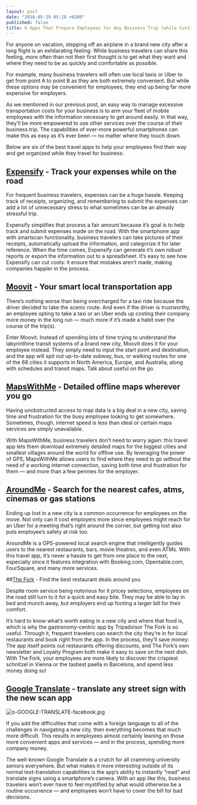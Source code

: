 ```yaml
---
layout: post
date: "2016-05-19 05:28 +0200"
published: false
title: 6 Apps That Prepare Employees for Any Business Trip (while Cutting Costs)
---
```

For anyone on vacation, stepping off an airplane in a brand new city after a long flight is an exhilarating feeling. While business travelers can share this feeling, more often than not their first thought is to get what they want and where they need to be as quickly and comfortable as possible. 

For example, many business travelers will often use local taxis or Uber to get from point A to point B as they are both extremely convenient. But while these options may be convenient for employees, they end up being far more expensive for employers. 


As we mentioned in our previous post, an easy way to manage excessive transportation costs for your business is to arm your fleet of mobile employees with the information necessary to get around easily. In that way, they’ll be more empowered to use other services over the course of their business trip. The capabilities of ever-more powerful smartphones can make this as easy as it’s ever been — no matter where they touch down. 

Below are six of the best travel apps to help your employees find their way and get organized while they travel for business: 

## [Expensify](www.expensify.com) - Track your expenses while on the road

For frequent business travelers, expenses can be a huge hassle. Keeping track of receipts, organizing, and remembering to submit the expenses can add a lot of unnecessary stress to what sometimes can be an already stressful trip. 

Expensify simplifies that process a fair amount because it’s goal is to help track and submit expenses made on the road. With the smartphone app with smartscan functionality, business travelers can take pictures of their receipts, automatically upload the information, and categorize it for later reference. When the time comes, Expensify can generate it’s own robust reports or export the information out to a spreadsheet. It’s easy to see how Expensify can cut costs: it ensure that mistakes aren’t made, making companies happier in the process. 


## [Moovit](http://moovitapp.com/) - Your smart local transportation app

There’s nothing worse than being overcharged for a taxi ride because the driver decided to take the scenic route. And even if the driver is trustworthy, an employee opting to take a taxi or an Uber ends up costing their company more money in the long run — much more if it’s made a habit over the course of the trip(s).

Enter Moovit. Instead of spending lots of time trying to understand the labyrinthine transit systems of a brand new city, Moovit does it for your employee instead. They simply need to input the start point and destination, and the app will spit out up-to-date subway, bus, or walking routes for one of the 68 cities it supports in North America, Europe, and Australia, along with schedules and transit maps. Talk about useful on the go. 

## [MapsWithMe](http://maps.me/en/home) - Detailed offline maps wherever you go

Having unobstructed access to map data is a big deal in a new city, saving time and frustration for the busy employee looking to get somewhere. Sometimes, though, internet speed is less than ideal or certain maps services are simply unavailable. 

With MapsWithMe, business travelers don’t need to worry again: this travel app lets them download extremely detailed maps for the biggest cities and smallest villages around the world for offline use. By leveraging the power of GPS, MapsWithMe allows users to find where they need to go without the need of a working internet connection, saving both time and frustration for them — and more than a few pennies for the employer. 

## [AroundMe](http://www.aroundmeapp.com/) - Search for the nearest cafes, atms, cinemas or gas stations

Ending up lost in a new city is a common occurrence for employees on the move. Not only can it cost employers more since employees might reach for an Uber for a meeting that’s right around the corner, but getting lost also puts employee’s safety at risk too. 

AroundMe is a GPS-powered local search engine that intelligently guides users to the nearest restaurants, bars, movie theatres, and even ATMs. With this travel app, it’s never a hassle to get from one place to the next, especially since it features integration with Booking.com, Opentable.com, FourSquare, and many more services. 

##[The Fork](http://www.thefork.com/) - Find the best restaurant deals around you

Despite room service being notorious for it pricey selections, employees on the road still turn to it for a quick and easy bite. They may be able to lay in bed and munch away, but employers end up footing a larger bill for their comfort.

It’s hard to know what’s worth eating in a new city and where that food is, which is why the gastronomy-centric app by Tripadvisor The Fork is so useful. Through it, frequent travelers can search the city they’re in for local restaurants and book right from the app. In the process, they’ll save money: The app itself points out restaurants offering discounts, and The Fork’s own newsletter and Loyalty Program both make it easy to save on the next dish. With The Fork, your employees are more likely to discover the crispiest schnitzel in Vienna or the tastiest paella in Barcelona, and spend less money doing so! 

## [Google Translate](www.translate.google.com) -  translate any street sign with the new scan app

![o-GOOGLE-TRANSLATE-facebook.jpg]({{site.baseurl}}/blog-media/o-GOOGLE-TRANSLATE-facebook.jpg)

If you add the difficulties that come with a foreign language to all of the challenges in navigating a new city, then everything becomes that much more difficult. This results in employees almost certainly leaning on those more convenient apps and services — and in the process, spending more company money. 

The well-known Google Translate is a crutch for all cramming university seniors everywhere. But what makes it more interesting outside of its normal text-translation capabilities is the app’s ability to instantly “read” and translate signs using a smartphone’s camera. With an app like this, business travelers won’t ever have to feel mystified by what would otherwise be a routine occurrence — and employees won’t have to cover the bill for bad decisions.  


